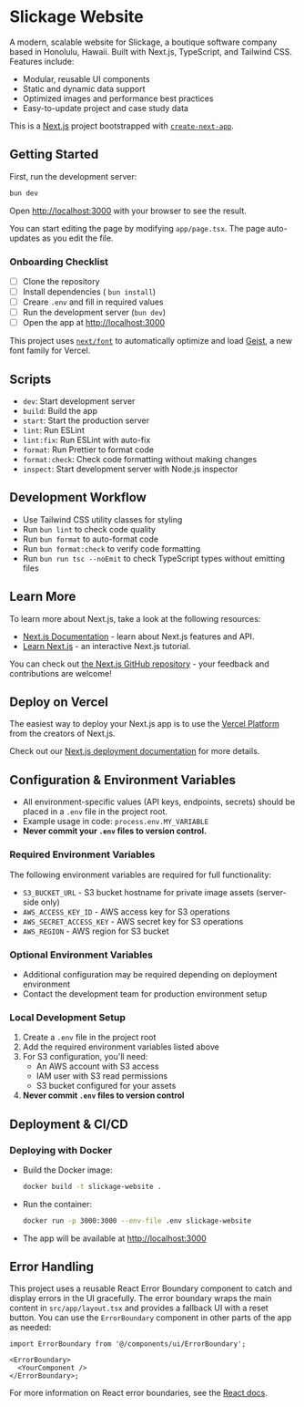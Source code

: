 # Slickage Website

A modern, scalable website for Slickage, a boutique software company based in Honolulu, Hawaii. Built with Next.js, TypeScript, and Tailwind CSS. Features include:

- Modular, reusable UI components
- Static and dynamic data support
- Optimized images and performance best practices
- Easy-to-update project and case study data

This is a [Next.js](https://nextjs.org) project bootstrapped with [`create-next-app`](https://nextjs.org/docs/app/api-reference/cli/create-next-app).

## Getting Started

First, run the development server:

```bash
bun dev
```

Open [http://localhost:3000](http://localhost:3000) with your browser to see the result.

You can start editing the page by modifying `app/page.tsx`. The page auto-updates as you edit the file.

### Onboarding Checklist

- [ ] Clone the repository
- [ ] Install dependencies ( `bun install`)
- [ ] Creare `.env` and fill in required values
- [ ] Run the development server (`bun dev`)
- [ ] Open the app at [http://localhost:3000](http://localhost:3000)

This project uses [`next/font`](https://nextjs.org/docs/app/building-your-application/optimizing/fonts) to automatically optimize and load [Geist](https://vercel.com/font), a new font family for Vercel.

## Scripts

- `dev`: Start development server
- `build`: Build the app
- `start`: Start the production server
- `lint`: Run ESLint
- `lint:fix`: Run ESLint with auto-fix
- `format`: Run Prettier to format code
- `format:check`: Check code formatting without making changes
- `inspect`: Start development server with Node.js inspector

## Development Workflow

- Use Tailwind CSS utility classes for styling
- Run `bun lint` to check code quality
- Run `bun format` to auto-format code
- Run `bun format:check` to verify code formatting
- Run `bun run tsc --noEmit` to check TypeScript types without emitting files

## Learn More

To learn more about Next.js, take a look at the following resources:

- [Next.js Documentation](https://nextjs.org/docs) - learn about Next.js features and API.
- [Learn Next.js](https://nextjs.org/learn) - an interactive Next.js tutorial.

You can check out [the Next.js GitHub repository](https://github.com/vercel/next.js) - your feedback and contributions are welcome!

## Deploy on Vercel

The easiest way to deploy your Next.js app is to use the [Vercel Platform](https://vercel.com/new?utm_medium=default-template&filter=next.js&utm_source=create-next-app&utm_campaign=create-next-app-readme) from the creators of Next.js.

Check out our [Next.js deployment documentation](https://nextjs.org/docs/app/building-your-application/deploying) for more details.

## Configuration & Environment Variables

- All environment-specific values (API keys, endpoints, secrets) should be placed in a `.env` file in the project root.
- Example usage in code: `process.env.MY_VARIABLE`
- **Never commit your `.env` files to version control.**

### Required Environment Variables

The following environment variables are required for full functionality:

- `S3_BUCKET_URL` - S3 bucket hostname for private image assets (server-side only)
- `AWS_ACCESS_KEY_ID` - AWS access key for S3 operations  
- `AWS_SECRET_ACCESS_KEY` - AWS secret key for S3 operations
- `AWS_REGION` - AWS region for S3 bucket

### Optional Environment Variables

- Additional configuration may be required depending on deployment environment
- Contact the development team for production environment setup

### Local Development Setup

1. Create a `.env` file in the project root
2. Add the required environment variables listed above
3. For S3 configuration, you'll need:
   - An AWS account with S3 access
   - IAM user with S3 read permissions
   - S3 bucket configured for your assets
4. **Never commit `.env` files to version control**

## Deployment & CI/CD

### Deploying with Docker

- Build the Docker image:
  ```bash
  docker build -t slickage-website .
  ```
- Run the container:
  ```bash
  docker run -p 3000:3000 --env-file .env slickage-website
  ```
- The app will be available at [http://localhost:3000](http://localhost:3000)

## Error Handling

This project uses a reusable React Error Boundary component to catch and display errors in the UI gracefully. The error boundary wraps the main content in `src/app/layout.tsx` and provides a fallback UI with a reset button. You can use the `ErrorBoundary` component in other parts of the app as needed:

```tsx
import ErrorBoundary from '@/components/ui/ErrorBoundary';

<ErrorBoundary>
  <YourComponent />
</ErrorBoundary>;
```

For more information on React error boundaries, see the [React docs](https://reactjs.org/docs/error-boundaries.html).
